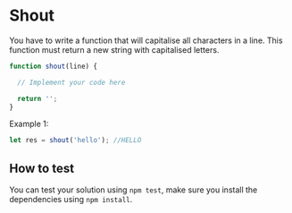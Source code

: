 
# Shout

You have to write a function that will capitalise all characters in a line. This function must return a new string with capitalised letters.

```js
function shout(line) {

  // Implement your code here

  return '';
}
```

Example 1:

```js
let res = shout('hello'); //HELLO
```


## How to test

You can test your solution using `npm test`, make sure you install the dependencies using `npm install`.
